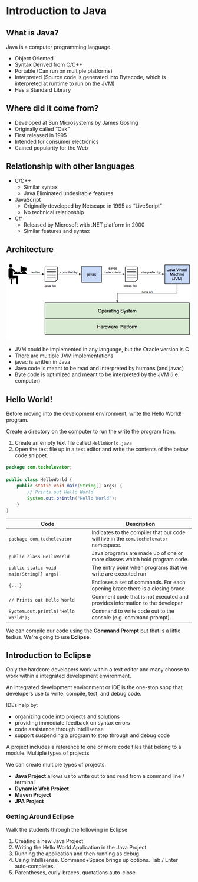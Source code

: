 # Introduction to Java

## What is Java?

Java is a computer programming language.

* Object Oriented
* Syntax Derived from C/C++
* Portable (Can run on multiple platforms)
* Interpreted (Source code is generated into Bytecode, which is interpreted at runtime to run on the JVM)
* Has a Standard Library

## Where did it come from?

* Developed at Sun Microsystems by James Gosling
* Originally called “Oak”
* First released in 1995
* Intended for consumer electronics
* Gained popularity for the Web

## Relationship with other languages

* C/C++
    * Similar syntax
    * Java Eliminated undesirable features
* JavaScript
    * Originally developed by Netscape in 1995 as “LiveScript”
    * No technical relationship
* C#
    * Released by Microsoft with .NET platform in 2000
    * Similar features and syntax

## Architecture

![JVM Architecture](resources/java-jvm-architecture.png)

* JVM could be implemented in any language, but the Oracle version is C
* There are multiple JVM implementations
* javac is written in Java
* Java code is meant to be read and interpreted by humans (and javac)
* Byte code is optimized and meant to be interpreted by the JVM (i.e. computer)

## Hello World!

Before moving into the development environment, write the Hello World! program.

Create a directory on the computer to run the write the program from.
 
1. Create an empty text file called `HelloWorld.java`
2. Open the text file up in a text editor and write the contents of the below code snippet.
```java
package com.techelevator;

public class HelloWorld {
    public static void main(String[] args) {
        // Prints out Hello World
        System.out.println("Hello World");
    }
}
```

| Code | Description |
|------|-------------|
| `package com.techelevator` | Indicates to the compiler that our code will live in the `com.techelevator` namespace. |
| `public class HelloWorld` | Java programs are made up of one or more classes which hold program code. |
| `public static void main(String[] args)` | The entry point when programs that we write are executed run |
| `{...}` | Encloses a set of commands. For each opening brace there is a closing brace | 
| `// Prints out Hello World` | Comment code that is not executed and provides information to the developer |
| `System.out.println("Hello World");` | Command to write code out to the console (e.g. command prompt). |

We can compile our code using the **Command Prompt** but that is a little tedius. We're going to use **Eclipse**.

## Introduction to Eclipse

Only the hardcore developers work within a text editor and many choose to work within a integrated development environment.

<div class="definition note">An <span>integrated development environment</span> or IDE is the one-stop shop that developers use to write, compile, 
test, and debug code.</div>

IDEs help by:

* organizing code into projects and solutions
* providing immediate feedback on syntax errors 
* code assistance through intellisense
* support suspending a program to step through and debug code

<div class="definition note">A <span>project</span> includes a reference to one or more code files that belong to a module. Multiple types of projects</div>

We can create multiple types of projects:

* **Java Project** allows us to write out to and read from a command line / terminal
* **Dynamic Web Project**
* **Maven Project** 
* **JPA Project**

### Getting Around Eclipse

Walk the students through the following in Eclipse

1. Creating a new Java Project
2. Writing the Hello World Application in the Java Project
3. Running the application and then running as debug
4. Using Intellisense. Command+Space brings up options. Tab / Enter auto-completes.  
5. Parentheses, curly-braces, quotations auto-close
